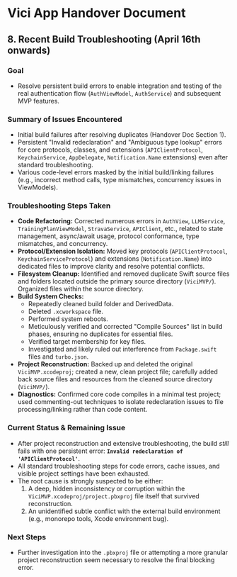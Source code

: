 # Vici App Handover Document

## 8. Recent Build Troubleshooting (April 16th onwards)

### Goal
- Resolve persistent build errors to enable integration and testing of the real authentication flow (`AuthViewModel`, `AuthService`) and subsequent MVP features.

### Summary of Issues Encountered
- Initial build failures after resolving duplicates (Handover Doc Section 1).
- Persistent "Invalid redeclaration" and "Ambiguous type lookup" errors for core protocols, classes, and extensions (`APIClientProtocol`, `KeychainService`, `AppDelegate`, `Notification.Name` extensions) even after standard troubleshooting.
- Various code-level errors masked by the initial build/linking failures (e.g., incorrect method calls, type mismatches, concurrency issues in ViewModels).

### Troubleshooting Steps Taken
- **Code Refactoring:** Corrected numerous errors in `AuthView`, `LLMService`, `TrainingPlanViewModel`, `StravaService`, `APIClient`, etc., related to state management, async/await usage, protocol conformance, type mismatches, and concurrency.
- **Protocol/Extension Isolation:** Moved key protocols (`APIClientProtocol`, `KeychainServiceProtocol`) and extensions (`Notification.Name`) into dedicated files to improve clarity and resolve potential conflicts.
- **Filesystem Cleanup:** Identified and removed duplicate Swift source files and folders located outside the primary source directory (`ViciMVP/`). Organized files within the source directory.
- **Build System Checks:**
    - Repeatedly cleaned build folder and DerivedData.
    - Deleted `.xcworkspace` file.
    - Performed system reboots.
    - Meticulously verified and corrected "Compile Sources" list in build phases, ensuring no duplicates for essential files.
    - Verified target membership for key files.
    - Investigated and likely ruled out interference from `Package.swift` files and `turbo.json`.
- **Project Reconstruction:** Backed up and deleted the original `ViciMVP.xcodeproj`; created a new, clean project file; carefully added back source files and resources from the cleaned source directory (`ViciMVP/`).
- **Diagnostics:** Confirmed core code compiles in a minimal test project; used commenting-out techniques to isolate redeclaration issues to file processing/linking rather than code content.

### Current Status & Remaining Issue
- After project reconstruction and extensive troubleshooting, the build *still* fails with one persistent error: **`Invalid redeclaration of 'APIClientProtocol'`**.
- All standard troubleshooting steps for code errors, cache issues, and visible project settings have been exhausted.
- The root cause is strongly suspected to be either:
    1.  A deep, hidden inconsistency or corruption within the `ViciMVP.xcodeproj/project.pbxproj` file itself that survived reconstruction.
    2.  An unidentified subtle conflict with the external build environment (e.g., monorepo tools, Xcode environment bug).

### Next Steps
- Further investigation into the `.pbxproj` file or attempting a more granular project reconstruction seem necessary to resolve the final blocking error. 